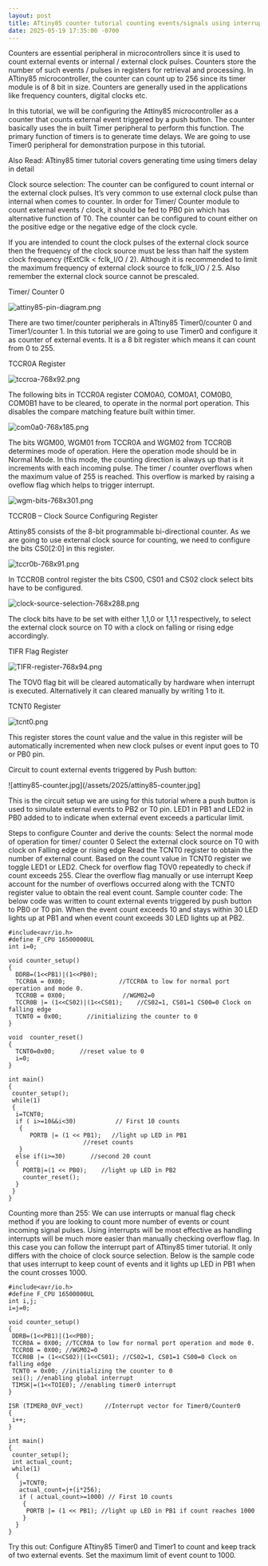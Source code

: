 ```yaml
---
layout: post
title: ATtiny85 counter tutorial counting events/signals using interrupts
date: 2025-05-19 17:35:00 -0700
---
```


Counters are essential peripheral in microcontrollers since it is used to count external events or internal / external clock pulses. Counters store the number of such events / pulses in registers for retrieval and processing. In ATtiny85 microcontroller, the counter can count up to 256 since its timer module is of 8 bit in size. Counters are generally used in the applications like frequency counters, digital clocks etc.

In this tutorial, we will be configuring the Attiny85 microcontroller as a counter that counts external event triggered by a push button. The counter basically uses the in built Timer peripheral to perform this function. The primary function of timers is to generate time delays. We are going to use Timer0 peripheral for demonstration purpose in this tutorial.

Also Read: ATtiny85 timer tutorial covers generating time using timers delay in detail

Clock source selection:
The counter can be configured to count internal or the external clock pulses. It’s very common to use external clock pulse than internal when comes to counter. In order for Timer/ Counter module to count external events / clock, it should be fed to PB0 pin which has alternative function of T0. The counter can be configured to count either on the positive edge or the negative edge of the clock cycle.

If you are intended to count the clock pulses of the external clock source then the frequency of the clock source must be less than half the system clock frequency (fExtClk < fclk_I/O / 2). Although it is recommended to limit the maximum frequency of external clock source to fclk_I/O / 2.5. Also remember the external clock source cannot be prescaled.

Timer/ Counter 0

![attiny85-pin-diagram.png](/assets/2025/attiny85-pin-diagram.png)

There are two timer/counter peripherals in ATtiny85 Timer0/counter 0 and Timer1/counter 1. In this tutorial we are going to use Timer0 and configure it as counter of external events. It is a 8 bit register which means it can count from 0 to 255.

TCCR0A Register
 
![tccroa-768x92.png](/assets/2025/tccroa-768x92.png)


The following bits in TCCR0A register COM0A0, COM0A1, COM0B0, COM0B1 have to be cleared, to operate in the normal port operation. This disables the compare matching feature built within timer.

![com0a0-768x185.png](/assets/2025/com0a0-768x185.png)

The bits WGM00, WGM01 from TCCR0A and WGM02 from TCCR0B determines mode of operation. Here the operation mode should be in Normal Mode. In this mode, the counting direction is always up that is it increments with each incoming pulse. The timer / counter overflows when the maximum value of 255 is reached. This overflow is marked by raising a oveflow flag which helps to trigger interrupt.

![wgm-bits-768x301.png](/assets/2025/wgm-bits-768x301.png)

TCCR0B – Clock Source Configuring Register

Attiny85 consists of the 8-bit programmable bi-directional counter. As we are going to use external clock source for counting, we need to configure the bits CS0[2:0] in this register.

![tccr0b-768x91.png](/assets/2025/tccr0b-768x91.png)

In TCCR0B control register the bits CS00, CS01 and CS02 clock select bits have to be configured.

![clock-source-selection-768x288.png](/assets/2025/clock-source-selection-768x288.png)

The clock bits have to be set with either 1,1,0 or 1,1,1 respectively, to select the external clock source on T0 with a clock on falling or rising edge accordingly.

TIFR Flag Register

![TIFR-register-768x94.png](/assets/2025/TIFR-register-768x94.png)

The TOV0 flag bit will be cleared automatically by hardware when interrupt is executed. Alternatively it can cleared manually by writing 1 to it.

TCNT0 Register

![tcnt0.png](/assets/2025/tcnt0.png)

This register stores the count value and the value in this register will be automatically incremented when new clock pulses or event input goes to T0 or PB0 pin. 

Circuit to count external events triggered by Push button:

![attiny85-counter.jpg](/assets/2025/attiny85-counter.jpg]

This is the circuit setup we are using for this tutorial where a push button is used to simulate external events to PB2 or T0 pin.  LED1 in PB1 and LED2 in PB0 added to to indicate when external event exceeds a particular limit.

Steps to configure Counter and derive the counts:
Select the normal mode of operation for timer/ counter 0
Select the external clock source on T0 with clock on Falling edge or rising edge
Read the TCNT0 register to obtain the number of external count.
Based on the count value in TCNT0 register we toggle LED1 or LED2.
Check for overflow flag TOV0 repeatedly to check if count exceeds 255.
Clear the overflow flag manually or use interrupt
Keep account for the number of overflows occurred along with the TCNT0 register value to obtain the real event count.
Sample counter code:
The below code was written to count external events triggered by push button to PB0 or T0 pin. When the event count exceeds 10 and stays within 30 LED lights up at PB1 and when event count exceeds 30 LED lights up at PB2.

```
#include<avr/io.h>
#define F_CPU 16500000UL
int i=0;

void counter_setup() 
{
  DDRB=(1<<PB1)|(1<<PB0);
  TCCR0A = 0X00;               //TCCR0A to low for normal port operation and mode 0.
  TCCR0B = 0X00;                //WGM02=0
  TCCR0B |= (1<<CS02)|(1<<CS01);    //CS02=1, CS01=1 CS00=0 Clock on falling edge
  TCNT0 = 0x00;       //initializing the counter to 0
}

void  counter_reset()
{
  TCNT0=0x00;       //reset value to 0 
  i=0;
}

int main() 
{
 counter_setup();
 while(1)
 {
  i=TCNT0;
  if ( i>=10&&i<30)           // First 10 counts
   { 
      PORTB |= (1 << PB1);   //light up LED in PB1   
                     //reset counts
   }
  else if(i>=30)       //second 20 count
  {
    PORTB|=(1 << PB0);    //light up LED in PB2
    counter_reset();
  } 
 }
}
```

Counting more than 255:
We can use interrupts or manual flag check method if you are looking to count more number of events or count incoming signal pulses. Using interrupts will be most effective as handling interrupts will be much more easier than manually checking overflow flag. In this case you can follow the interrupt part of ATtiny85 timer tutorial. It only differs with the choice of clock source selection. Below is the sample code that uses interrupt to keep count of events and it lights up LED in PB1 when the count crosses 1000.

```
#include<avr/io.h> 
#define F_CPU 16500000UL 
int i,j;
i=j=0;
 
void counter_setup() 
{ 
 DDRB=(1<<PB1)|(1<<PB0); 
 TCCR0A = 0X00; //TCCR0A to low for normal port operation and mode 0. 
 TCCR0B = 0X00; //WGM02=0 
 TCCR0B |= (1<<CS02)|(1<<CS01); //CS02=1, CS01=1 CS00=0 Clock on falling edge 
 TCNT0 = 0x00; //initializing the counter to 0 
 sei(); //enabling global interrupt
 TIMSK|=(1<<TOIE0); //enabling timer0 interrupt
} 

ISR (TIMER0_OVF_vect)      //Interrupt vector for Timer0/Counter0
{
 i++;
}
 
int main() 
{ 
 counter_setup(); 
 int actual_count;
 while(1) 
  { 
   j=TCNT0;
   actual_count=j+(i*256);
   if ( actual_count>=1000) // First 10 counts 
    { 
     PORTB |= (1 << PB1); //light up LED in PB1 if count reaches 1000
    } 
  } 
}
```

Try this out:
Configure ATtiny85 Timer0 and Timer1 to count and keep track of two external events. Set the maximum limit of event count to 1000.